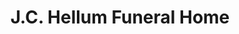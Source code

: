 ---
title: "J.C. Hellum Funeral Home"
url: /murfreesboro/j-c-hellum-funeral-home/
shop: funeral directors
---